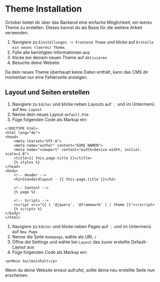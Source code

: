 # Theme Installation

October bietet dir über das Backend eine einfache Möglichkeit, ein leeres Theme zu erstellen. Dieses kannst du als Basis für die weitere Arbeit verwenden.

1. Navigiere zu `Einstellungen -> Frontend Theme` und klicke auf `Erstelle ein neues (leeres) Theme`.
1. Fülle alle benötigten Informationen aus
1. Klicke bei deinem neuen Theme auf `Aktivieren`
1. Besuche deine Website

Da dein neues Theme überhaupt keine Daten enthält, kann das CMS dir momentan nur eine Fehlerseite anzeigen.

## Layout und Seiten erstellen

1. Navigiere zu `Editor` und klicke neben Layouts auf `⋮` und im Untermenü auf `New Layout`
1. Nenne dein neues Layout `default.htm`
1. Füge folgenden Code als Markup ein:

```twig
<!DOCTYPE html>
<html lang="de">
<head>
	<meta charset="UTF-8">
	<meta name="author" content="EURE NAMEN">
	<meta name="viewport" content="width=device-width, initial-scale=1.0">
	<title>{{ this.page.title }}</title>
	{% styles %}
</head>
<body>
    <!-- Header -->
	<h2>Standardlayout - {{ this.page.title }}</h2>

    <!-- Content -->
	{% page %}

    <!-- Scripts -->
	<script src="{{ [ '@jquery', '@framework' ] | theme }}"></script>
	{% scripts %}
</body>
</html>
```

1. Navigiere zu `Editor` und klicke neben Pages auf `⋮` und im Untermenü auf `New Page`
1. Nenne die Seite `Homepage`, wähle als URL `/`
1. Öffne die Settings und wähle bei `Layout` das zuvor erstellte Default-Layout aus
1. Füge folgenden Code als Markup ein:

```twig
<p>Mein Seiteninhalt</p>
```

Wenn du deine Website erneut aufrufst, sollte deine neu erstellte Seite nun erscheinen.
